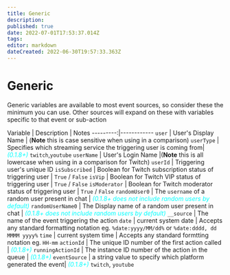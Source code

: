 ```yaml
---
title: Generic
description: 
published: true
date: 2022-07-01T17:53:37.014Z
tags: 
editor: markdown
dateCreated: 2022-06-30T19:57:33.363Z
---
```


# Generic

Generic variables are available to most event sources, so consider these the minimum you can use. Other sources will expand on these with variables specific to that event or sub-action

Variable | Description | Notes
---------:|------------
`user` | User's Display Name | (**Note** this is case sensitive when using in a comparison)
`userType` | Specifies which streaming service the triggering user is coming from| <span style="color:cyan">*(0.1.8+)*</span>  `twitch`,`youtube`
`userName` | User's Login Name |(**Note** this is all lowercase when using in a comparison for Twitch)
`userId` | Triggering user's unique ID
`isSubscribed` | Boolean for Twitch subscription status of triggering user | `True` / `False`
`isVip` | Boolean for Twitch VIP status of triggering user | `True` / `False`
`isModerator` | Boolean for Twitch moderator status of triggering user | `True` / `False`
`randomUser0` | The `username` of a random user present in chat |  <span style="color:cyan">*(0.1.8+ does not include random users by default)*</span>
`randomUserName0` | The Display name of a random user present in chat |  <span style="color:cyan">*(0.1.8+ does not include random users by default)*</span>
`__source` | The name of the event triggering the action
`date` | current system date | Accepts any standard formatting notation eg. `%date:yyyy/MM/dd%` or `%date:dddd, dd MMMM yyyy%`
`time` | current system time | Accepts any standard formtting notation eg. `HH-mm`
`actionId` | The unique ID number of the first action called |  <span style="color:cyan">*(0.1.8+)*</span>
`runningActionId` | The instance ID number of the action in the queue | <span style="color:cyan">*(0.1.8+)*</span>
`eventSource` | a string value to specify which platform generated the event| <span style="color:cyan">*(0.1.8+)*</span> `twitch`, `youtube`